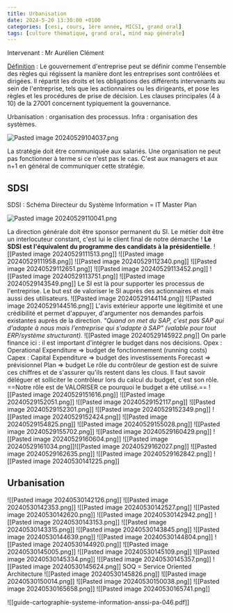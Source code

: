 ```yaml
---
title: Urbanisation
date: 2024-5-20 13:30:00 +0100
categories: [cesi, cours, 1ère année, MICSI, grand oral]
tags: [culture thématique, grand oral, mind map générale]
---
```

Intervenant : Mr Aurélien Clément

[Définition](https://www.economie.gouv.fr/facileco/gouvernement-ou-gouvernance-dentreprise) : Le gouvernement d'entreprise peut se définir comme l'ensemble des règles qui régissent la manière dont les entreprises sont contrôlées et dirigées. Il répartit les droits et les obligations des différents intervenants au sein de l'entreprise, tels que les actionnaires ou les dirigeants, et pose les règles et les procédures de prise de décision.
Les clauses principales (4 à 10) de la 27001 concernent typiquement la gouvernance.

Urbanisation : organisation des processus.
Infra : organisation des systèmes.

![Pasted image 20240529104037.png](https://i.imgur.com/nuZ1ZfU.png)

La stratégie doit être communiquée aux salariés. Une organisation ne peut pas fonctionner à terme si ce n'est pas le cas. C'est aux managers et aux n+1 en général de communiquer cette stratégie.

## SDSI
SDSI : Schéma Directeur du Système Information = IT Master Plan

![Pasted image 20240529110041.png](https://i.imgur.com/VWagrhS.png)

La direction générale doit être sponsor permanent du SI. Le métier doit être un interlocuteur constant, c'est lui le client final de notre démarche ! **Le SDSI est l'équivalent du programme des candidats à la présidentielle**.
![[Pasted image 20240529111513.png]]
![[Pasted image 20240529111958.png]]
![[Pasted image 20240529112340.png]]
![[Pasted image 20240529112651.png]]
![[Pasted image 20240529113452.png]]
![[Pasted image 20240529113751.png]]
![[Pasted image 20240529143549.png]]
Le SI est là pour supporter les processus de l'entreprise. Le but est de valoriser le SI auprès des actionnaires et mais aussi des utilisateurs.
![[Pasted image 20240529144114.png]]
![[Pasted image 20240529144516.png]]
L'avis extérieur apporte une légitimité et une crédibilité et permet d'appuyer, d'argumenter nos demandes parfois existantes auprès de la direction.
*"Quand on met du SAP, c'est pas SAP qui d'adapte à nous mais l'entreprise qui s'adapte à SAP" (valable pour tout ERP/système structurant).*
![[Pasted image 20240529145922.png]]
On parle finance ici : il est important d'intégrer le budget dans nos décisions.
Opex : Operational Expenditure => budget de fonctionnement (running costs)
Capex : Capital Expenditure => budget des investissements
Forecast => prévisionnel
Plan => budget
Le rôle du contrôleur de gestion est de suivre ces chiffres et de s'assurer qu'ils restent dans les clous. Il faut savoir déléguer et solliciter le contrôleur lors du calcul du budget, c'est son rôle.
==Notre rôle est de VALORISER ce pourquoi le budget a été utilisé.==
![[Pasted image 20240529151616.png]]
![[Pasted image 20240529152051.png]]
![[Pasted image 20240529152117.png]]
![[Pasted image 20240529152301.png]]
![[Pasted image 20240529152349.png]]
![[Pasted image 20240529152424.png]]
![[Pasted image 20240529154825.png]]
![[Pasted image 20240529155028.png]]
![[Pasted image 20240529155702.png]]
![[Pasted image 20240529160429.png]]
![[Pasted image 20240529160604.png]]
![[Pasted image 20240529161034.png]]![[Pasted image 20240529162027.png]]
![[Pasted image 20240529162635.png]]
![[Pasted image 20240529162842.png]]
![[Pasted image 20240530141225.png]]

## Urbanisation

![[Pasted image 20240530142126.png]]
![[Pasted image 20240530142353.png]]
![[Pasted image 20240530142527.png]]
![[Pasted image 20240530142620.png]]
![[Pasted image 20240530142942.png]]
![[Pasted image 20240530143153.png]]
![[Pasted image 20240530143315.png]]
![[Pasted image 20240530143845.png]]
![[Pasted image 20240530144639.png]]
![[Pasted image 20240530144804.png]]
![[Pasted image 20240530144920.png]]
![[Pasted image 20240530145005.png]]
![[Pasted image 20240530145109.png]]
![[Pasted image 20240530145334.png]]
![[Pasted image 20240530145357.png]]
![[Pasted image 20240530145624.png]]
SOQ = Service Oriented Architecture
![[Pasted image 20240530145826.png]]
![[Pasted image 20240530150014.png]]
![[Pasted image 20240530150038.png]]
![[Pasted image 20240530165658.png]]
![[Pasted image 20240530165741.png]]

![[guide-cartographie-systeme-information-anssi-pa-046.pdf]]

